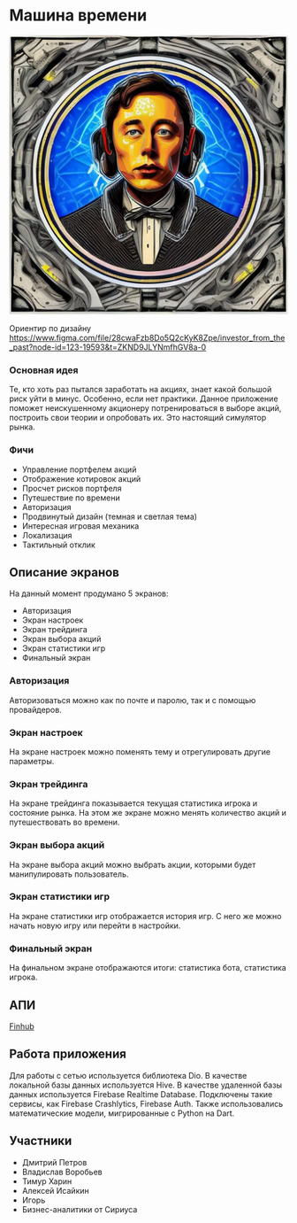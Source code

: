 # Машина времени

![Logo!](https://github.com/Yandex-Sirius-Mobile-2023/time_machine/blob/main/assets/demo_icon.png "San Juan Mountains")

Ориентир по дизайну https://www.figma.com/file/28cwaFzb8Do5Q2cKyK8Zpe/investor_from_the_past?node-id=123-19593&t=ZKND9JLYNmfhGV8a-0

### Основная идея

Те, кто хоть раз пытался заработать на акциях, знает какой большой риск уйти в минус. Особенно, если нет практики. Данное приложение поможет неискушенному акционеру потренироваться в выборе акций, построить свои теории и опробовать их. Это настоящий симулятор рынка.

### Фичи

- Управление портфелем акций
- Отображение котировок акций
- Просчет рисков портфеля
- Путешествие по времени
- Авторизация
- Продвинутый дизайн (темная и светлая тема)
- Интересная игровая механика
- Локализация
- Тактильный отклик 

## Описание экранов

На данный момент продумано 5 экранов:

- Авторизация
- Экран настроек
- Экран трейдинга
- Экран выбора акций
- Экран статистики игр
- Финальный экран

### Авторизация

Авторизоваться можно как по почте и паролю, так и с помощью провайдеров.

### Экран настроек

На экране настроек можно поменять тему и отрегулировать другие параметры.

### Экран трейдинга

На экране трейдинга показывается текущая статистика игрока и состояние рынка. На этом же экране можно менять количество акций и путешествовать во времени.

### Экран выбора акций

На экране выбора акций можно выбрать акции, которыми будет манипулировать пользователь.

### Экран статистики игр

На экране статистики игр отображается история игр. С него же можно начать новую игру или перейти в настройки.

### Финальный экран

На финальном экране отображаются итоги: статистика бота, статистика игрока.

## АПИ

[Finhub](https://finnhub.io/docs/api)

## Работа приложения

Для работы с сетью используется библиотека Dio.
В качестве локальной базы данных используется Hive.
В качестве удаленной базы данных используется Firebase Realtime Database.
Подключены такие сервисы, как Firebase Crashlytics, Firebase Auth.
Также использовались математические модели, мигрированные с Python на Dart.

## Участники

- Дмитрий Петров
- Владислав Воробьев
- Тимур Харин
- Алексей Исайкин
- Игорь
- Бизнес-аналитики от Сириуса

